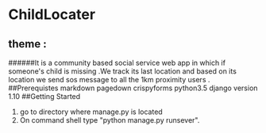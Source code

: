 # ChildLocater
## theme :
######It is a community based social service web app in which if someone's child is missing .We track its last location
and based on its location we send sos message to all the 1km proximity users .
##Prerequistes
markdown
pagedown
crispyforms
python3.5
django version 1.10
##Getting Started
1) go to directory where manage.py is located
2) On command shell type "python manage.py runsever".



